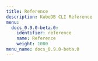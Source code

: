 ```yaml
---
title: Reference
description: KubeDB CLI Reference
menu:
  docs_0.9.0-beta.0:
    identifier: reference
    name: Reference
    weight: 1000
menu_name: docs_0.9.0-beta.0
---
```

